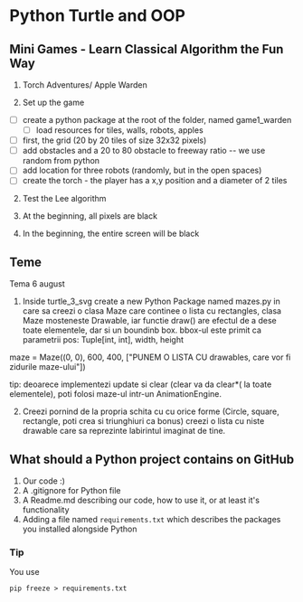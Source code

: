 # Python Turtle and OOP


## Mini Games - Learn Classical Algorithm the Fun Way

1. Torch Adventures/ Apple Warden

1. Set up the game
- [ ] create a python package at the root of the folder, named game1_warden
  - [ ] load resources for tiles, walls, robots, apples 
- [ ] first, the grid (20 by 20 tiles of size 32x32 pixels)
- [ ] add obstacles and a 20 to 80 obstacle to freeway ratio
     -- we use random from python
- [ ] add location for three robots (randomly, but in the open spaces)
- [ ] create the torch - the player has a x,y position and a diameter
  of 2 tiles

2. Test the Lee algorithm 

3. At the beginning, all pixels are black

4. In  the beginning, the entire screen will be black


## Teme

Tema 6 august
1. Inside turtle_3_svg create a new Python Package named mazes.py in care sa creezi o clasa Maze care continee o lista cu rectangles,
   clasa Maze mosteneste Drawable, iar functie draw() are efectul de a dese toate elementele, dar si un boundinb box.
   bbox-ul este primit ca parametrii  pos: Tuple[int, int], width, height
   
maze = Maze((0, 0), 600, 400, ["PUNEM O LISTA CU drawables, care vor fi zidurile maze-ului"])

tip: deoarece implementezi update si clear (clear va da clear*( la toate elementele),
     poti folosi maze-ul intr-un AnimationEngine.

2. Creezi pornind de la propria schita cu cu orice forme (Circle, square, rectangle, poti crea si triunghiuri ca bonus)
   creezi o lista cu niste drawable care sa reprezinte labirintul imaginat de tine.
   






## What should a Python project contains on GitHub

1. Our code :)
2. A .gitignore for Python file
3. A Readme.md describing our code, how to use it, or at least it's functionality
4. Adding a file named `requirements.txt` which describes the packages you installed alongside Python


### Tip

You use 
```shell
pip freeze > requirements.txt
```